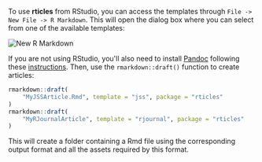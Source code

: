 

To use **rticles** from RStudio, you can access the templates through `File -> New File -> R Markdown`. This will open the dialog box where you can select from one of the available templates:

![New R Markdown](https://bookdown.org/yihui/rmarkdown/images/rticles-templates.png)
    
 
If you are not using RStudio, you'll also need to install [Pandoc](https://pandoc.org) following these [instructions](https://bookdown.org/yihui/rmarkdown-cookbook/install-pandoc.html). Then, use the `rmarkdown::draft()` function to create articles:

```r
rmarkdown::draft(
    "MyJSSArticle.Rmd", template = "jss", package = "rticles"
)
rmarkdown::draft(
    "MyRJournalArticle", template = "rjournal", package = "rticles"
)
```
   
   This will create a folder containing a Rmd file using the corresponding output format and all the assets required by this format. 
